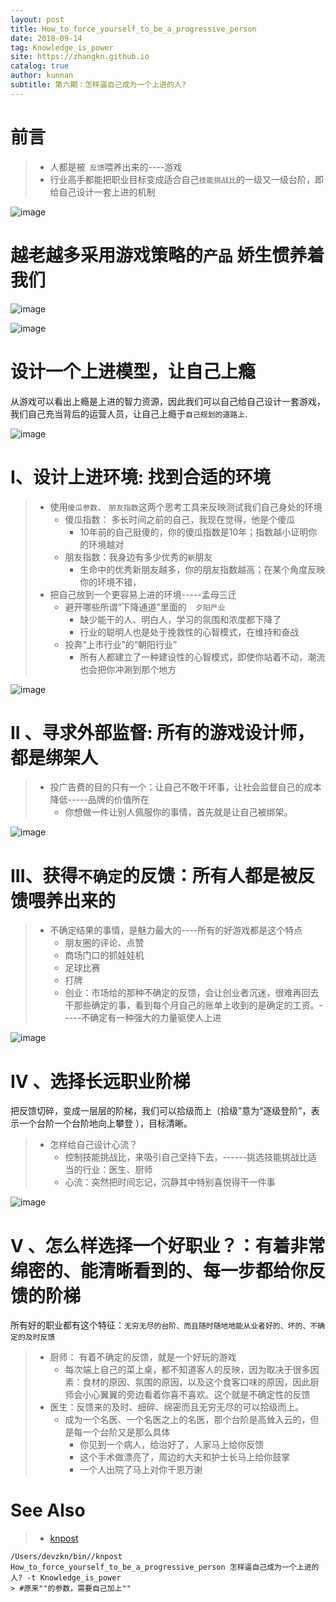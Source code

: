 ```yaml
---
layout: post
title: How_to_force_yourself_to_be_a_progressive_person
date: 2018-09-14
tag: Knowledge_is_power
site: https://zhangkn.github.io
catalog: true
author: kunnan
subtitle: 第六期：怎样逼自己成为一个上进的人?
---
```




# 前言

> * 人都是被` 反馈`喂养出来的----游戏
> * 行业高手都能把职业目标变成适合自己`技能挑战比`的一级又一级台阶，即给自己设计一套上进的机制





![image](https://ws1.sinaimg.cn/large/af39b376gy1fv8tjt03bsj21hc0u0npd.jpg)

# 越老越多采用游戏策略的`产品` 娇生惯养着我们



![image](https://ws1.sinaimg.cn/large/af39b376gy1fv8tox6ukfj21hc0u0x6p.jpg)





![image](https://ws1.sinaimg.cn/large/af39b376gy1fv8tpexkdqj21hc0u01ky.jpg)



# 设计一个上进模型，让自己上瘾

从游戏可以看出上瘾是上进的智力资源，因此我们可以自己给自己设计一套游戏，我们自己充当背后的运营人员，让自己上瘾于`自己规划的道路上`.



![image](https://ws1.sinaimg.cn/large/af39b376gy1fv8tu18h2lj21hc0u0kjl.jpg)



# I、设计上进环境: 找到合适的环境



> * 使用`傻瓜参数`、 `朋友指数`这两个思考工具来反映测试我们自己身处的环境
>   * 傻瓜指数： 多长时间之前的自己，我现在觉得，他是个傻瓜
>     * 10年前的自己挺傻的，你的傻瓜指数是10年；指数越小证明你的环境越对
>   * 朋友指数：我身边有多少优秀的`新`朋友
>     * 生命中的优秀新朋友越多，你的朋友指数越高；在某个角度反映你的环境不错，
> * 把自己放到一个更容易上进的环境-----孟母三迁
>   * 避开哪些所谓“下降通道”里面的`  夕阳产业`
>     * 缺少能干的人、明白人，学习的氛围和浓度都下降了
>     * 行业的聪明人也是处于挽救性的心智模式，在维持和奋战
>   * 投奔“上市行业”的“朝阳行业”
>     * 所有人都建立了一种建设性的心智模式，即使你站着不动，潮流也会把你冲涮到那个地方





![image](https://ws1.sinaimg.cn/large/af39b376gy1fv8ukgn26tj21hc0u04qq.jpg)



# II 、寻求外部监督: 所有的游戏设计师，都是绑架人



> * 投广告费的目的只有一个：让自己不敢干坏事，让社会监督自己的成本降低-----品牌的价值所在
>   * 你想做一件让别人佩服你的事情，首先就是让自己被绑架。





![image](https://ws1.sinaimg.cn/large/af39b376gy1fv8vt2skacj21hc0u0x6p.jpg)





# III、获得`不确定`的反馈：所有人都是被反馈喂养出来的





> * 不确定结果的事情，是魅力最大的----所有的好游戏都是这个特点
>   * 朋友圈的评论、点赞
>   * 商场门口的抓娃娃机
>   * 足球比赛
>   * 打牌
>   * 创业：市场给的那种不确定的反馈，会让创业者沉迷，很难再回去干那些确定的事，看到每个月自己的账单上收到的是确定的工资。-----不确定有一种强大的力量驱使人上进



![image](https://ws1.sinaimg.cn/large/af39b376gy1fv8wcsawovj21hc0u01ky.jpg)



# IV 、选择长远职业阶梯



把反馈切碎，变成一层层的阶梯，我们可以拾级而上（拾级”意为“逐级登阶”，表示一个台阶一个台阶地向上攀登 ），目标清晰。



> * 怎样给自己设计心流？
>   * 控制技能挑战比，来吸引自己坚持下去，------挑选技能挑战比适当的行业：医生、厨师
>   * 心流：突然把时间忘记，沉静其中特别喜悦得干一件事





![image](https://ws1.sinaimg.cn/large/af39b376gy1fv90e6zwhij21hc0u0x6p.jpg)





# V 、怎么样选择一个好职业？：有着非常绵密的、能清晰看到的、每一步都给你反馈的阶梯

所有好的职业都有这个特征：`无穷无尽的台阶、而且随时随地地能从业者好的、坏的、不确定的及时反馈`

> * 厨师： 有着不确定的反馈，就是一个好玩的游戏
>   * 每次端上自己的菜上桌，都不知道客人的反映，因为取决于很多因素：食材的原因、氛围的原因，以及这个食客口味的原因，因此厨师会小心翼翼的旁边看着你喜不喜欢。这个就是不确定性的反馈
> * 医生：反馈来的及时、细碎、绵密而且无穷无尽的可以拾级而上。
>   * 成为一个名医、一个名医之上的名医，那个台阶是高耸入云的，但是每一个台阶又是那么具体
>     * 你见到一个病人，给治好了，人家马上给你反馈
>     * 这个手术做漂亮了，周边的大夫和护士长马上给你鼓掌
>     * 一个人出院了马上对你千恩万谢





# See Also 

>* [knpost](https://github.com/zhangkn/KNBin/blob/master/knpost) 
>
```
/Users/devzkn/bin//knpost How_to_force_yourself_to_be_a_progressive_person 怎样逼自己成为一个上进的人? -t Knowledge_is_power
> #原来""的参数，需要自己加上""
```

